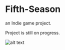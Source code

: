 # Fifth-Season
an Indie game project.


Project is still on progress. 

![alt text](https://i.hizliresim.com/EIu97a.jpg)
